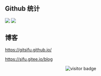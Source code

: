 ## Github 统计

![](https://github-readme-stats.vercel.app/api?username=Gitsifu&count_private=true&show_icons=true&icon_color=0366d6&text_color=24292e&bg_color=ffffff&hide_title=true)
![](https://github-readme-stats.vercel.app/api/top-langs/?username=Gitsifu&layout=compact)

## 博客

https://gitsifu.github.io/

https://sifu.gitee.io/blog

<p align="center">
  <img src="https://visitor-badge.glitch.me/badge?page_id=Gitsifu.Gitsifu" alt="visitor badge"/>
</p>
